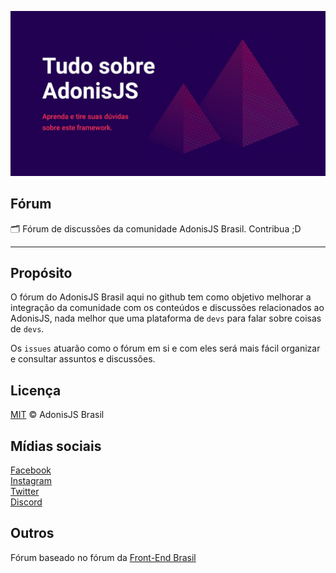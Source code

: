 ![AdonisJS Brasil](assets/cover.jpg)

## Fórum

🗂 Fórum de discussões da comunidade AdonisJS Brasil. Contribua ;D

---

## Propósito

O fórum do AdonisJS Brasil aqui no github tem como objetivo melhorar a integração da comunidade com os conteúdos e discussões relacionados ao AdonisJS, nada melhor que uma plataforma de `devs` para falar sobre coisas de `devs`.

Os `issues` atuarão como o fórum em si e com eles será mais fácil organizar e consultar assuntos e discussões.

## Licença

[MIT](LICENSE) &copy; AdonisJS Brasil

## Mídias sociais

[Facebook](https://www.facebook.com/groups/adonisjsbrasil)<br/>
[Instagram](https://www.instagram.com/adonisjsbrasil/)<br/>
[Twitter](https://twitter.com/AdonisJSBrasil)<br />
[Discord](https://discord.gg/q37yU3E)<br/>

## Outros

Fórum baseado no fórum da [Front-End Brasil](https://github.com/frontendbr)
